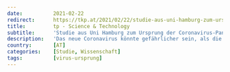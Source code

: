 ```yaml
---
date:          2021-02-22
redirect:      https://tkp.at/2021/02/22/studie-aus-uni-hamburg-zum-ursprung-der-coronavirus-pandemie/
title:         tp - Science & Technology
subtitle:      'Studie aus Uni Hamburg zum Ursprung der Coronavirus-Pandemie'
description:   'Das neue Coronavirus könnte gefährlicher sein, als die mit denen wir schon lange zu tun haben. Zu seinem Ursprung gibt es nach wie vor Unklarheit und verschiedenste Theorien über natürlichen oder künstlichen Ursprung. Hier eine Untersuchung, die den natürlichen Ursprung und die Übertragung von Tier auf Mensch, also den zoonotischen Ursprung in Frage stellt. Seit …'
country:       [AT]
categories:    [Studie, Wissenschaft]
tags:          [virus-ursprung]
---
```

